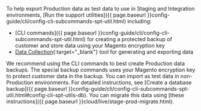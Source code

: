 <div markdown="1">

To help export Production data as test data to use in Staging and Integration environments, [Run the support utilities]({{ page.baseurl }}config-guide/cli/config-cli-subcommands-spt-util.html) including:

* [CLI commands]({{ page.baseurl }}config-guide/cli/config-cli-subcommands-spt-util.html) for creating a protected backup of customer and store data using your Magento encryption key
* [Data Collection](http://docs.magento.com/m2/ee/user_guide/system/support-data-collector.html){:target="_blank"} tool for generating and exporting data 

We recommend using the CLI commands to best create Production data backups. The special backup commands uses your Magento encryption key to protect customer data in the backup. You can import as test data in non-Production environments. For detailed instructions, see [Create a database backup]({{ page.baseurl }}config-guide/cli/config-cli-subcommands-spt-util.html#config-cli-spt-utils-db). You can migrate this data using [these instructions]({{ page.baseurl }}cloud/live/stage-prod-migrate.html).
